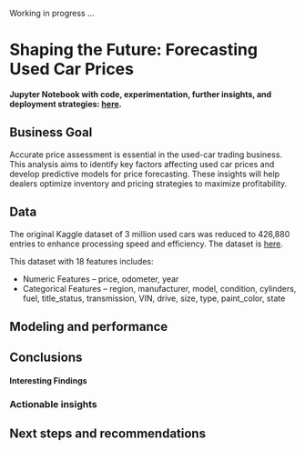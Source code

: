 




Working in progress ...


# Shaping the Future: Forecasting Used Car Prices

**Jupyter Notebook with code, experimentation, further insights, and deployment strategies: [here](https://github.com/JunGaoca/usedCarPricePrediction/blob/main/used-car-price-prediction.ipynb).**

## Business Goal
Accurate price assessment is essential in the used-car trading business. This analysis aims to identify key factors affecting used car prices and develop predictive models for price forecasting. These insights will help dealers optimize inventory and pricing strategies to maximize profitability. 

## Data
The original Kaggle dataset of 3 million used cars was reduced to 426,880 entries to enhance processing speed and efficiency. The dataset is [here](https://github.com/JunGaoca/usedCarPricePrediction/blob/main/data/vehicles.csv).

This dataset with 18 features includes:
-   Numeric Features – price, odometer, year
-   Categorical Features – region, manufacturer, model, condition, cylinders, fuel, title_status, transmission, VIN, drive, size, type, paint_color, state

## Modeling and performance


## Conclusions

#### Interesting Findings

### Actionable insights

## Next steps and recommendations
